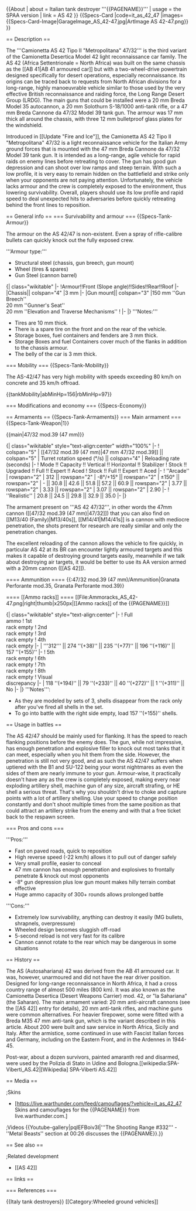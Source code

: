 {{About
| about = Italian tank destroyer '''{{PAGENAME}}'''
| usage = the SPAA version
| link = AS 42
}}
{{Specs-Card
|code=it_as_42_47
|images={{Specs-Card-Image|GarageImage_AS_42-47.jpg|ArtImage AS 42-47.png}}
}}

== Description ==
<!-- ''In the description, the first part should be about the history of the creation and combat usage of the vehicle, as well as its key features. In the second part, tell the reader about the ground vehicle in the game. Insert a screenshot of the vehicle, so that if the novice player does not remember the vehicle by name, he will immediately understand what kind of vehicle the article is talking about.'' -->
The '''Camionetta AS 42 Tipo II "Metropolitana" 47/32''' is the third variant of the Camionetta Desertica Model 42 light reconnaissance car family. The AS 42 (Africa Settentrionale = North Africa) was built on the same chassis as the [[AB 41|AB 41 armoured car]] but with a two-wheel-drive powertrain designed specifically for desert operations, especially reconnaissance. Its origins can be traced back to requests from North African divisions for a long-range, highly manoeuvrable vehicle similar to those used by the very effective British reconnaissance and raiding force, the Long Range Desert Group (LRDG). The main guns that could be installed were a 20 mm Breda Model 35 autocannon, a 20 mm Solothurn S-18/1000 anti-tank rifle, or a 47 mm Breda Cannone da 47/32 Model 39 tank gun. The armour was 17 mm thick all around the chassis, with three 12 mm bulletproof glass plates for the windshield.

Introduced in [[Update "Fire and Ice"]], the Camionetta AS 42 Tipo II "Metropolitana" 47/32 is a light reconnaissance vehicle for the Italian Army ground forces that is mounted with the 47 mm Breda Cannone da 47/32 Model 39 tank gun. It is intended as a long-range, agile vehicle for rapid raids on enemy lines before retreating to cover. The gun has good gun depression and can shoot over low ramps and steep terrain. With such a low profile, it is very easy to remain hidden on the battlefield and strike only when your opponents are not paying attention. Unfortunately, the vehicle lacks armour and the crew is completely exposed to the environment, thus lowering survivability. Overall, players should use its low profile and rapid speed to deal unexpected hits to adversaries before quickly retreating behind the front lines to reposition.

== General info ==
=== Survivability and armour ===
{{Specs-Tank-Armour}}
<!-- ''Describe armour protection. Note the most well protected and key weak areas. Appreciate the layout of modules as well as the number and location of crew members. Is the level of armour protection sufficient, is the placement of modules helpful for survival in combat? If necessary use a visual template to indicate the most secure and weak zones of the armour.'' -->
The armour on the AS 42/47 is non-existent. Even a spray of rifle-calibre bullets can quickly knock out the fully exposed crew.

'''Armour type:'''

* Structural steel (chassis, gun breech, gun mount)
* Wheel (tires & spares)
* Gun Steel (cannon barrel)

{| class="wikitable"
|-
!Armour!!Front (Slope angle)!!Sides!!Rear!!Roof
|-
|Chassis|| colspan="4" |3 mm
|-
|Gun mount|| colspan="3" |150 mm ''Gun Breech''<br>20 mm ''Gunner's Seat''<br>20 mm ''Elevation and Traverse Mechanisms''
!
|-
|}
'''Notes:'''

* Tires are 10 mm thick.
* There is a spare tire on the front and on the rear of the vehicle.
* Storage boxes, fuel containers and fenders are 3 mm thick.
* Storage Boxes and fuel Containers cover much of the flanks in addition to the chassis armour.
* The belly of the car is 3 mm thick.

=== Mobility ===
{{Specs-Tank-Mobility}}
<!-- ''Write about the mobility of the ground vehicle. Estimate the specific power and manoeuvrability, as well as the maximum speed forwards and backwards.'' -->

The AS-42/47 has very high mobility with speeds exceeding 80 km/h on concrete and 35 km/h offroad.

{{tankMobility|abMinHp=156|rbMinHp=97}}

=== Modifications and economy ===
{{Specs-Economy}}

== Armaments ==
{{Specs-Tank-Armaments}}
=== Main armament ===
{{Specs-Tank-Weapon|1}}
<!-- ''Give the reader information about the characteristics of the main gun. Assess its effectiveness in a battle based on the reloading speed, ballistics and the power of shells. Do not forget about the flexibility of the fire, that is how quickly the cannon can be aimed at the target, open fire on it and aim at another enemy. Add a link to the main article on the gun: <code><nowiki>{{main|Name of the weapon}}</nowiki></code>. Describe in general terms the ammunition available for the main gun. Give advice on how to use them and how to fill the ammunition storage.'' -->
{{main|47/32 mod.39 (47 mm)}}

{| class="wikitable" style="text-align:center" width="100%"
|-
! colspan="5" | [[47/32 mod.39 (47 mm)|47 mm 47/32 mod.39]] || colspan="5" | Turret rotation speed (°/s) || colspan="4" | Reloading rate (seconds)
|-
! Mode !! Capacity !! Vertical !! Horizontal !! Stabilizer
! Stock !! Upgraded !! Full !! Expert !! Aced
! Stock !! Full !! Expert !! Aced
|-
! ''Arcade''
| rowspan="2" | 312 || rowspan="2" | -8°/+15° || rowspan="2" | ±150° || rowspan="2" | - || 30.8 || 42.6 || 51.8 || 57.2 || 60.9 || rowspan="2" | 3.77 || rowspan="2" | 3.33 || rowspan="2" | 3.07 || rowspan="2" | 2.90
|-
! ''Realistic''
| 20.8 || 24.5 || 29.8 || 32.9 || 35.0
|-
|}

The armament present on '''AS 42 47/32''', in other words the 47mm cannon ([[47/32 mod.39 (47 mm)|47/32]]) that you can also find on [[M13/40 (Family)|M13/40s]], [[M14/41|M14/41s]] is a cannon with mediocre penetration, the shots present for research are really similar and only the penetration changes.

The excellent reloading of the cannon allows the vehicle to fire quickly, in particular AS 42 at its BR can encounter lightly armoured targets and this makes it capable of destroying ground targets easily, meanwhile if we talk about destroying air targets, it would be better to use its AA version armed with a 20mm cannon  ([[AS 42]]).

==== Ammunition ====
{{:47/32 mod.39 (47 mm)/Ammunition|Granata Perforante mod.35, Granata Perforante mod.39}}

==== [[Ammo racks]] ====
[[File:Ammoracks_AS_42-47.png|right|thumb|x250px|[[Ammo racks]] of the {{PAGENAME}}]]
<!-- '''Last updated: 2.21.1.22''' -->
{| class="wikitable" style="text-align:center"
|-
! Full<br>ammo
! 1st<br>rack empty
! 2nd<br>rack empty
! 3rd<br>rack empty
! 4th<br>rack empty
|-
| '''312''' || 274&nbsp;''(+38)'' || 235&nbsp;''(+77)'' || 196&nbsp;''(+116)'' || 157&nbsp;''(+155)''
|-
! 5th<br>rack empty
! 6th<br>rack empty
! 7th<br>rack empty
! 8th<br>rack empty
! Visual<br>discrepancy
|-
| 118&nbsp;''(+194)'' || 79&nbsp;''(+233)'' || 40&nbsp;''(+272)'' || 1&nbsp;''(+311)'' || No
|-
|}
'''Notes''':

* As they are modeled by sets of 3, shells disappear from the rack only after you've fired all shells in the set.
* To go into battle with the right side empty, load 157&nbsp;''(+155)'' shells.

== Usage in battles ==
<!-- ''Describe the tactics of playing in the vehicle, the features of using vehicles in the team and advice on tactics. Refrain from creating a "guide" - do not impose a single point of view but instead give the reader food for thought. Describe the most dangerous enemies and give recommendations on fighting them. If necessary, note the specifics of the game in different modes (AB, RB, SB).'' -->
The AS 42/47 should be mainly used for flanking. It has the speed to reach flanking positions before the enemy does. The gun, while not impressive, has enough penetration and explosive filler to knock out most tanks that it can meet, especially when you hit them from the side. However, the penetration is still not very good, and as such the AS 42/47 suffers when uptiered with the B1 and SU-122 being your worst nightmares as even the sides of them are nearly immune to your gun. Armour-wise, it practically doesn't have any as the crew is completely exposed, making every near exploding artillery shell, machine gun of any size, aircraft strafing, or HE shell a serious threat. That's why you shouldn't drive to choke and capture points with a lot of artillery shelling. Use your speed to change position constantly and don't shoot multiple times from the same position as that could attract an artillery strike from the enemy and with that a free ticket back to the respawn screen.

=== Pros and cons ===
<!-- ''Summarise and briefly evaluate the vehicle in terms of its characteristics and combat effectiveness. Mark its pros and cons in a bulleted list. Try not to use more than 6 points for each of the characteristics. Avoid using categorical definitions such as "bad", "good" and the like - use substitutions with softer forms such as "inadequate" and "effective".'' -->

'''Pros:'''

* Fast on paved roads, quick to reposition
* High reverse speed (-22 km/h) allows it to pull out of danger safely
* Very small profile, easier to conceal
* 47 mm cannon has enough penetration and explosives to frontally penetrate & knock out most opponents
* -8° gun depression plus low gun mount makes hilly terrain combat effective
* Huge ammo capacity of 300+ rounds allows prolonged battle

'''Cons:'''

* Extremely low survivability, anything can destroy it easily (MG bullets, shrapnels, overpressure)
* Wheeled design becomes sluggish off-road
* 5-second reload is not very fast for its calibre
* Cannon cannot rotate to the rear which may be dangerous in some situations

== History ==
<!-- ''Describe the history of the creation and combat usage of the vehicle in more detail than in the introduction. If the historical reference turns out to be too long, take it to a separate article, taking a link to the article about the vehicle and adding a block "/History" (example: <nowiki>https://wiki.warthunder.com/(Vehicle-name)/History</nowiki>) and add a link to it here using the <code>main</code> template. Be sure to reference text and sources by using <code><nowiki><ref></ref></nowiki></code>, as well as adding them at the end of the article with <code><nowiki><references /></nowiki></code>. This section may also include the vehicle's dev blog entry (if applicable) and the in-game encyclopedia description (under <code><nowiki>=== In-game description ===</nowiki></code>, also if applicable).'' -->
The AS (Autosahariana) 42 was derived from the AB 41 armoured car. It was, however, unarmoured and did not have the rear driver position. Designed for long-range reconnaissance in North Africa, it had a cross country range of almost 500 miles (800 km). It was also known as the Camionetta Desertica (Desert Weapons Carrier) mod. 42, or "la Sahariana" (the Saharan). The main armament varied: 20 mm anti-aircraft cannons (see the [[AS 42]] entry for details), 20 mm anti-tank rifles, and machine guns were common alternatives. For heavier firepower, some were fitted with a Breda M35 47 mm anti-tank gun, which is the variant described in this article. About 200 were built and saw service in North Africa, Sicily and Italy. After the armistice, some continued in use with Fascist Italian forces and Germany, including on the Eastern Front, and in the Ardennes in 1944-45.

Post-war, about a dozen survivors, painted amaranth red and disarmed, were used by the Polizia di Stato in Udine and Bologna.<ref>[[wikipedia:SPA-Viberti_AS.42|[Wikipedia] SPA-Viberti AS.42]]</ref>

== Media ==
<!-- ''Excellent additions to the article would be video guides, screenshots from the game, and photos.'' -->

;Skins

* [https://live.warthunder.com/feed/camouflages/?vehicle=it_as_42_47 Skins and camouflages for the {{PAGENAME}} from live.warthunder.com.]

;Videos
{{Youtube-gallery|pqIEFBoiv3I|'''The Shooting Range #332''' - ''Metal Beasts'' section at 00:26 discusses the {{PAGENAME}}.}}

== See also ==
<!-- ''Links to the articles on the War Thunder Wiki that you think will be useful for the reader, for example:''
* ''reference to the series of the vehicles;''
* ''links to approximate analogues of other nations and research trees.'' -->

;Related development

* [[AS 42]]

==  links ==
<!-- ''Paste links to sources and external resources, such as:''
* ''topic on the official game forum;''
* ''other literature.'' -->

=== References ===
<references />

{{Italy tank destroyers}}
[[Category:Wheeled ground vehicles]]